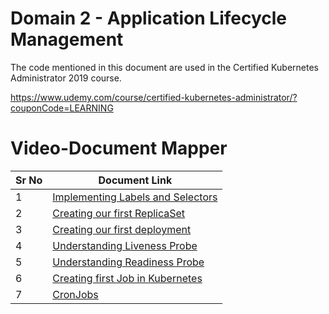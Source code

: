# Domain 2 - Application Lifecycle Management

The code mentioned in this document are used in the Certified Kubernetes Administrator 2019 course.

https://www.udemy.com/course/certified-kubernetes-administrator/?couponCode=LEARNING


# Video-Document Mapper

| Sr No | Document Link |
| ------ | ------ |
| 1 | [Implementing Labels and Selectors][PlDa] |
| 2 | [Creating our first ReplicaSet][PlDb] |
| 3 | [Creating our first deployment][PlDc] 
| 4 | [Understanding Liveness Probe][PlDd] |
| 5 | [Understanding Readiness Probe][PlDe] |
| 6 | [Creating first Job in Kubernetes][PlDf] |
| 7 | [CronJobs][PlDg] |



   [PlDa]: <https://github.com/zealvora/certified-kubernetes-administrator/blob/master/Domain%202%20-%20Application%20LifeCycle%20Management/labels.yaml>
   [PlDb]: <https://github.com/zealvora/certified-kubernetes-administrator/blob/master/Domain%202%20-%20Application%20LifeCycle%20Management/replicaset.yaml>
   [PlDc]: <https://github.com/zealvora/certified-kubernetes-administrator/blob/master/Domain%202%20-%20Application%20LifeCycle%20Management/deployment.yaml>
  [PlDd]: <https://github.com/zealvora/certified-kubernetes-administrator/blob/master/Domain%202%20-%20Application%20LifeCycle%20Management/livenessprobe.yaml>
   [PlDe]: <https://github.com/zealvora/certified-kubernetes-administrator/blob/master/Domain%202%20-%20Application%20LifeCycle%20Management/readinessprobe.yaml>
   [PlDf]: <https://github.com/zealvora/certified-kubernetes-administrator/blob/master/Domain%202%20-%20Application%20LifeCycle%20Management/jobs.yaml>
   [PlDg]: <https://github.com/zealvora/certified-kubernetes-administrator/blob/master/Domain%202%20-%20Application%20LifeCycle%20Management/cronjob.yaml>
